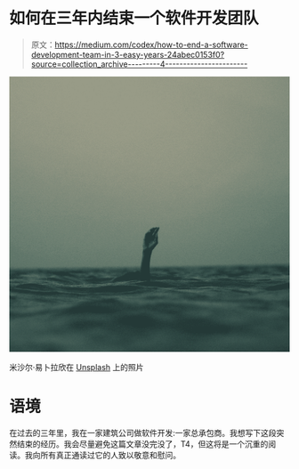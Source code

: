 # 如何在三年内结束一个软件开发团队

> 原文：<https://medium.com/codex/how-to-end-a-software-development-team-in-3-easy-years-24abec0153f0?source=collection_archive---------4----------------------->

![](img/d78f7d48893e3d012880cc5fb4114834.png)

米沙尔·易卜拉欣在 [Unsplash](https://unsplash.com?utm_source=medium&utm_medium=referral) 上的照片

# 语境

在过去的三年里，我在一家建筑公司做软件开发:一家总承包商。我想写下这段突然结束的经历。我会尽量避免这篇文章没完没了，T4，但这将是一个沉重的阅读。我向所有真正通读过它的人致以敬意和慰问。